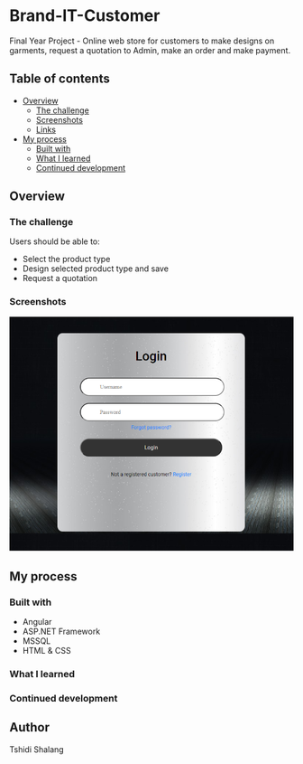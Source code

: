 # Brand-IT-Customer

Final Year Project - Online web store for customers to make designs on garments, request a quotation to Admin, make an order and make payment.

## Table of contents

- [Overview](#overview)
  - [The challenge](#the-challenge)
  - [Screenshots](#screenshot)
  - [Links](#links)
- [My process](#my-process)
  - [Built with](#built-with)
  - [What I learned](#what-i-learned)
  - [Continued development](#continued-development)

## Overview

### The challenge

Users should be able to:

- Select the product type
- Design selected product type and save
- Request a quotation

### Screenshots

![](Images/Login.png)


## My process

### Built with

- Angular
- ASP.NET Framework
- MSSQL
- HTML & CSS

### What I learned

### Continued development

## Author

Tshidi Shalang

